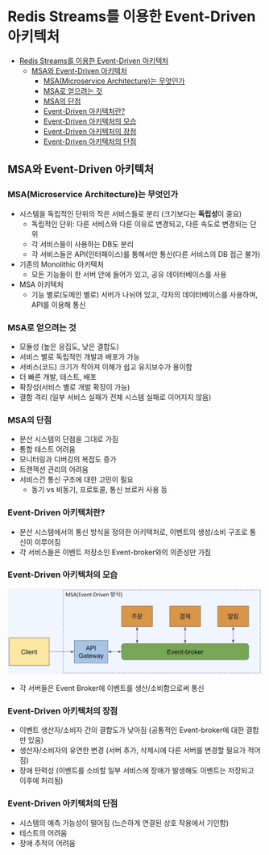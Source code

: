 # Redis Streams를 이용한 Event-Driven 아키텍처
- [Redis Streams를 이용한 Event-Driven 아키텍처](#redis-streams를-이용한-event-driven-아키텍처)
  - [MSA와 Event-Driven 아키텍처](#msa와-event-driven-아키텍처)
    - [MSA(Microservice Architecture)는 무엇인가](#msamicroservice-architecture는-무엇인가)
    - [MSA로 얻으려는 것](#msa로-얻으려는-것)
    - [MSA의 단점](#msa의-단점)
    - [Event-Driven 아키텍처란?](#event-driven-아키텍처란)
    - [Event-Driven 아키텍처의 모습](#event-driven-아키텍처의-모습)
    - [Event-Driven 아키텍처의 장점](#event-driven-아키텍처의-장점)
    - [Event-Driven 아키텍처의 단점](#event-driven-아키텍처의-단점)

## MSA와 Event-Driven 아키텍처
### MSA(Microservice Architecture)는 무엇인가
- 시스템을 독립적인 단위의 작은 서비스들로 분리 (크기보다는 **독립성**이 중요)
  - 독립적인 단위: 다른 서비스와 다른 이유로 변경되고, 다른 속도로 변경되는 단위
  - 각 서비스들이 사용하는 DB도 분리
  - 각 서비스들은 API(인터페이스)를 통해서만 통신(다른 서비스의 DB 접근 불가)
- 기존의 Monolithic 아키텍처
  - 모든 기능들이 한 서버 안에 들어가 있고, 공유 데이터베이스를 사용
- MSA 아키텍처
  - 기능 별로(도메인 별로) 서버가 나뉘어 있고, 각자의 데이터베이스를 사용하며, API를 이용해 통신

### MSA로 얻으려는 것
- 모듈성 (높은 응집도, 낮은 결합도)
- 서비스 별로 독립적인 개발과 배포가 가능
- 서비스(코드) 크기가 작아져 이해가 쉽고 유지보수가 용이함
- 더 빠른 개발, 테스트, 배포
- 확장성(서비스 별로 개발 확장이 가능)
- 결함 격리 (일부 서비스 실패가 전체 시스템 실패로 이어지지 않음)

### MSA의 단점
- 분산 시스템의 단점을 그대로 가짐
- 통합 테스트 어려움
- 모니터링과 디버깅의 복잡도 증가
- 트랜잭션 관리의 어려움
- 서비스간 통신 구조에 대한 고민이 필요
  - 동기 vs 비동기, 프로토콜, 통신 브로커 사용 등

### Event-Driven 아키텍처란?
- 분산 시스템에서의 통신 방식을 정의한 아키텍처로, 이벤트의 생성/소비 구조로 통신이 이루어짐
- 각 서비스들은 이벤트 저장소인 Event-broker와의 의존성만 가짐

### Event-Driven 아키텍처의 모습
![alt text](./images/event-driven.png)
- 각 서버들은 Event Broker에 이벤트를 생산/소비함으로써 통신

### Event-Driven 아키텍처의 장점
- 이벤트 생산자/소비자 간의 결합도가 낮아짐 (공통적인 Event-broker에 대한 결합만 있음)
- 생산자/소비자의 유연한 변경 (서버 추가, 삭제시에 다른 서버를 변경할 필요가 적어짐)
- 장애 탄력성 (이벤트를 소비할 일부 서비스에 장애가 발생해도 이벤트는 저장되고 이후에 처리됨)

### Event-Driven 아키텍처의 단점
- 시스템의 예측 가능성이 떨어짐 (느슨하게 연결된 상호 작용에서 기인함)
- 테스트의 어려움
- 장애 추적의 어려움
